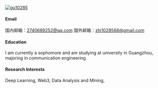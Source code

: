 [![gu10285](https://img.shields.io/badge/gu10285-github-blue?logo=github)](https://github.com/dashboard)


#### Email
国内邮箱：2740689252@qq.com    国外邮箱：zhi1028568@gmail.com

#### Education
I am currently a sophomore and am studying at university in Guangzhou, majoring in communication engineering

#### Research Interests
Deep Learning, Web3, Data Analysis and Mining,

